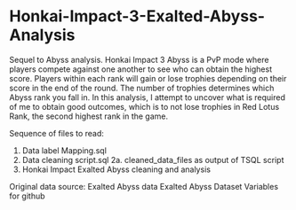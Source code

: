 # Honkai-Impact-3-Exalted-Abyss-Analysis
Sequel to Abyss analysis. Honkai Impact 3 Abyss is a PvP mode where players compete against one another to see who can obtain the highest score. Players within each rank will gain or lose trophies depending on their score in the end of the round. The number of trophies determines which Abyss rank you fall in. In this analysis, I attempt to uncover what is required of me to obtain good outcomes, which is to not lose trophies in Red Lotus Rank, the second highest rank in the game.

Sequence of files to read:
1. Data label Mapping.sql
2. Data cleaning script.sql
2a. cleaned_data_files as output of TSQL script
3. Honkai Impact Exalted Abyss cleaning and analysis

Original data source:
Exalted Abyss data
Exalted Abyss Dataset Variables for github
